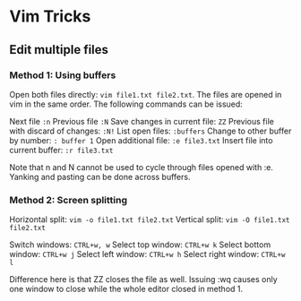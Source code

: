# Vim Tricks

## Edit multiple files

### Method 1: Using buffers

Open both files directly: `vim file1.txt file2.txt`. The files are opened in vim in the same order.
The following commands can be issued:

Next file `:n`
Previous file `:N`
Save changes in current file: `ZZ`
Previous file with discard of changes: `:N!`
List open files: `:buffers` 
Change to other buffer by number: `: buffer 1`
Open additional file: `:e file3.txt`
Insert file into current buffer: `:r file3.txt`

Note that n and N cannot be used to cycle through files opened with :e.
Yanking and pasting can be done across buffers.

### Method 2: Screen splitting

Horizontal split: `vim -o file1.txt file2.txt`
Vertical split: `vim -O file1.txt file2.txt`

Switch windows: `CTRL+w, w`
Select top window: `CTRL+w k`
Select bottom window: `CTRL+w j`
Select left window: `CTRL+w h`
Select right window: `CTRL+w l`

Difference here is that ZZ closes the file as well. 
Issuing :wq causes only one window to close while the whole editor closed in method 1. 
